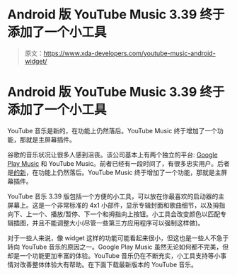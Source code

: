 # Android 版 YouTube Music 3.39 终于添加了一个小工具

> 原文：<https://www.xda-developers.com/youtube-music-android-widget/>

# Android 版 YouTube Music 3.39 终于添加了一个小工具

YouTube 音乐是新的，在功能上仍然落后。YouTube Music 终于增加了一个功能，那就是主屏幕插件。

谷歌的音乐状况让很多人感到沮丧。该公司基本上有两个独立的平台: [Google Play Music](https://www.xda-developers.com/google-kills-google-play-music-gifts-messages-on-youtube/) 和 YouTube Music。前者已经有一段时间了，有很多忠实用户。后者是[的新](https://music.youtube.com/)，在功能上仍然落后。YouTube Music 终于增加了一个功能，那就是主屏幕插件。

YouTube 音乐 3.39 版包括一个方便的小工具，可以放在你最喜欢的启动器的主屏幕上。这是一个非常标准的 4x1 小部件，显示专辑封面和歌曲细节，以及拇指向下、上一个、播放/暂停、下一个和拇指向上按钮。小工具会改变颜色以匹配专辑插图，并且不能调整大小(尽管一些第三方应用程序可以强制这样做)。

对于一些人来说，像 widget 这样的功能可能看起来很小，但这也是一些人不急于转向 YouTube 音乐的原因之一。Google Play Music 虽然无论如何都不完美，但却是一个功能更加丰富的体验。YouTube 音乐仍在不断充实，小工具支持等小事情对改善整体体验大有帮助。在下面下载最新版本的 YouTube 音乐。